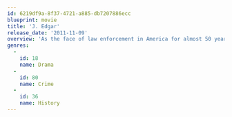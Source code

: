 ```yaml
---
id: 6219df9a-8f37-4721-a885-db7207886ecc
blueprint: movie
title: 'J. Edgar'
release_date: '2011-11-09'
overview: 'As the face of law enforcement in America for almost 50 years, J. Edgar Hoover was feared and admired, reviled and revered. But behind closed doors, he held secrets that would have destroyed his image, his career and his life.'
genres:
  -
    id: 18
    name: Drama
  -
    id: 80
    name: Crime
  -
    id: 36
    name: History
---
```

